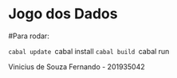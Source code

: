 # Jogo dos Dados

#Para rodar:

`cabal update
`cabal install
`cabal build
`cabal run

Vinicius de Souza Fernando - 201935042
